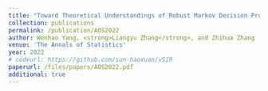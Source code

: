 ```yaml
---
title: "Toward Theoretical Understandings of Robust Markov Decision Processes: Sample Complexity and Asymptotics"
collection: publications
permalink: /publication/AOS2022
author: Wenhao Yang, <strong>Liangyu Zhang</strong>, and Zhihua Zhang
venue: 'The Annals of Statistics'
year: 2022
# codeurl: https://github.com/sun-haoxuan/vSIR
paperurl: /files/papers/AOS2022.pdf
additional: true
---
```

